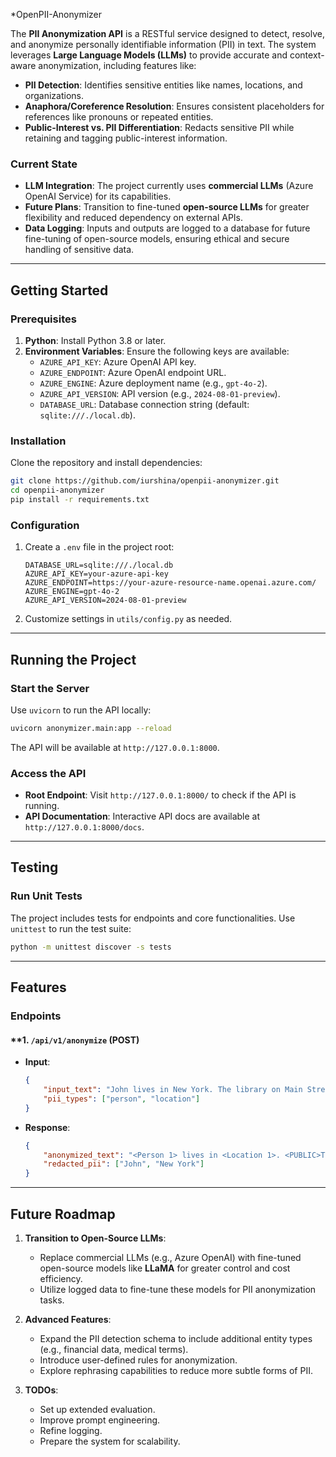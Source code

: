 *OpenPII-Anonymizer

The **PII Anonymization API** is a RESTful service designed to detect, resolve, and anonymize personally identifiable information (PII) in text. The system leverages **Large Language Models (LLMs)** to provide accurate and context-aware anonymization, including features like:

- **PII Detection**: Identifies sensitive entities like names, locations, and organizations.
- **Anaphora/Coreference Resolution**: Ensures consistent placeholders for references like pronouns or repeated entities.
- **Public-Interest vs. PII Differentiation**: Redacts sensitive PII while retaining and tagging public-interest information.

### **Current State**
- **LLM Integration**: The project currently uses **commercial LLMs** (Azure OpenAI Service) for its capabilities. 
- **Future Plans**: Transition to fine-tuned **open-source LLMs** for greater flexibility and reduced dependency on external APIs.
- **Data Logging**: Inputs and outputs are logged to a database for future fine-tuning of open-source models, ensuring ethical and secure handling of sensitive data.

---

## **Getting Started**

### **Prerequisites**
1. **Python**: Install Python 3.8 or later.
2. **Environment Variables**: Ensure the following keys are available:
   - `AZURE_API_KEY`: Azure OpenAI API key.
   - `AZURE_ENDPOINT`: Azure OpenAI endpoint URL.
   - `AZURE_ENGINE`: Azure deployment name (e.g., `gpt-4o-2`).
   - `AZURE_API_VERSION`: API version (e.g., `2024-08-01-preview`).
   - `DATABASE_URL`: Database connection string (default: `sqlite:///./local.db`).

### **Installation**
Clone the repository and install dependencies:

```bash
git clone https://github.com/iurshina/openpii-anonymizer.git
cd openpii-anonymizer
pip install -r requirements.txt
```

### **Configuration**
1. Create a `.env` file in the project root:
   ```plaintext
   DATABASE_URL=sqlite:///./local.db
   AZURE_API_KEY=your-azure-api-key
   AZURE_ENDPOINT=https://your-azure-resource-name.openai.azure.com/
   AZURE_ENGINE=gpt-4o-2
   AZURE_API_VERSION=2024-08-01-preview
   ```
2. Customize settings in `utils/config.py` as needed.

---

## **Running the Project**

### **Start the Server**
Use `uvicorn` to run the API locally:
```bash
uvicorn anonymizer.main:app --reload
```
The API will be available at `http://127.0.0.1:8000`.

### **Access the API**
- **Root Endpoint**: Visit `http://127.0.0.1:8000/` to check if the API is running.
- **API Documentation**: Interactive API docs are available at `http://127.0.0.1:8000/docs`.

---

## **Testing**

### **Run Unit Tests**
The project includes tests for endpoints and core functionalities. Use `unittest` to run the test suite:

```bash
python -m unittest discover -s tests
```
---

## **Features**

### **Endpoints**
#### **1. `/api/v1/anonymize` (POST)
- **Input**:
  ```json
  {
      "input_text": "John lives in New York. The library on Main Street is open to the public.",
      "pii_types": ["person", "location"]
  }
  ```
- **Response**:
  ```json
  {
      "anonymized_text": "<Person 1> lives in <Location 1>. <PUBLIC>The library on Main Street is open to the public.</PUBLIC>",
      "redacted_pii": ["John", "New York"]
  }
  ```

---

## **Future Roadmap**

1. **Transition to Open-Source LLMs**:
   - Replace commercial LLMs (e.g., Azure OpenAI) with fine-tuned open-source models like **LLaMA** for greater control and cost efficiency.
   - Utilize logged data to fine-tune these models for PII anonymization tasks.

2. **Advanced Features**:
    - Expand the PII detection schema to include additional entity types (e.g., financial data, medical terms).
    - Introduce user-defined rules for anonymization.
    - Explore rephrasing capabilities to reduce more subtle forms of PII.

3. **TODOs**:
    - Set up extended evaluation.
    - Improve prompt engineering.
    - Refine logging.
    - Prepare the system for scalability.